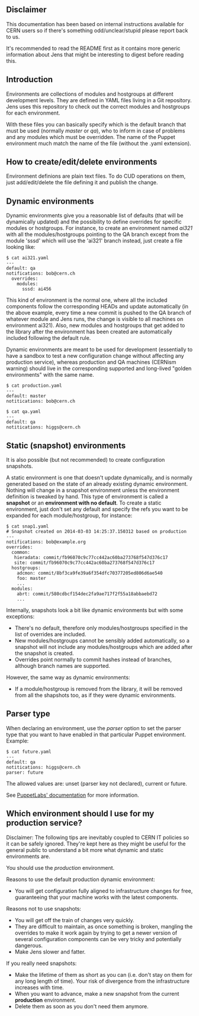 ## Disclaimer

This documentation has been based on internal instructions available for CERN
users so if there's something odd/unclear/stupid please report back to us.

It's recommended to read the README first as it contains more generic
information about Jens that might be interesting to digest before reading this.

## Introduction

Environments are collections of modules and hostgroups at different development
levels. They are defined in YAML files living in a Git repository. Jens uses
this repository to check out the correct modules and hostgroups for each
environment.

With these files you can basically specify which is the default branch that
must be used (normally _master_ or _qa_), who to inform in case of problems and
any modules which must be overridden. The name of the Puppet environment much
match the name of the file (without the .yaml extension).

## How to create/edit/delete environments

Environment definions are plain text files. To do CUD operations on them, just
add/edit/delete the file defining it and publish the change.

## Dynamic environments

Dynamic environments give you a reasonable list of defaults (that will be
dynamically updated) and the possibility to define overrides for specific modules or
hostgroups. For instance, to create an environment named _ai321_ with all the
modules/hostgroups pointing to the QA branch except from the module 'sssd' which
will use the 'ai321' branch instead, just create a file looking like:

```
$ cat ai321.yaml
---
default: qa
notifications: bob@cern.ch
  overrides:
    modules:
      sssd: ai456
```

This kind of environment is the normal one, where all the included components
follow the corresponding HEADs and update automatically (in the above example,
every time a new commit is pushed to the QA branch of whatever module and Jens
runs, the change is visible to all machines on environment ai321). Also, new
modules and hostgroups that get added to the library after the environment has
been created are automatically included following the default rule.

Dynamic environments are meant to be used for development (essentially to have
a sandbox to test a new configuration change without affecting any production
service), whereas production and QA machines (CERNism warning) should live in
the corresponding supported and long-lived "golden environments" with the same
name.

```
$ cat production.yaml
---
default: master
notitications: bob@cern.ch

$ cat qa.yaml
---
default: qa
notitications: higgs@cern.ch
```

## Static (snapshot) environments

It is also possible (but not recommended) to create configuration
snapshots.

A static environment is one that doesn't update dynamically, and is normally
generated based on the state of an already existing dynamic environment.
Nothing will change in a snapshot environment unless the environment definition
is tweaked by hand. This type of environment is called a **snapshot** or an
**environment with no default**. To create a static environment, just don't set
any default and specify the refs you want to be expanded for each
module/hostgroup, for instance:

```
$ cat snap1.yaml
# Snapshot created on 2014-03-03 14:25:37.150312 based on production
---
notifications: bob@example.org
overrides:
  common:
   hieradata: commit/fb96070c9c77cc442ac60ba273768f547d376c17
   site: commit/fb96070c9c77cc442ac60ba273768f547d376c17
  hostgroups:
    adcmon: commit/8bf3ca9fe39a6f354dfc70377205ed806d6ae540
    foo: master
    ...
  modules:
    abrt: commit/580cdbcf154dec2fa9ae717f2f55a18abbaebd72
    ...
```

Internally, snapshots look a bit like dynamic environments but with some
exceptions:

* There's no default, therefore only modules/hostgroups specified in the list
  of overrides are included.
* New modules/hostgroups cannot be sensibly added automatically, so a snapshot
  will not include any modules/hostgroups which are added after the snapshot
  is created.
* Overrides point normally to commit hashes instead of branches, although
  branch names are supported.

However, the same way as dynamic environments:

* If a module/hostgroup is removed from the library, it will be removed from
  all the shapshots too, as if they were dynamic environments.

## Parser type

When declaring an environment, use the _parser_ option to set the parser type
that you want to have enabled in that particular Puppet environment. Example:

```
$ cat future.yaml
---
default: qa
notitications: higgs@cern.ch
parser: future
```

The allowed values are: unset (parser key not declared), current or future.

See [PuppetLabs' documentation](http://cern.ch/go/mb6h) for more information.

## Which environment should I use for my production service?

Disclaimer: The following tips are inevitably coupled to CERN IT policies so
  it can be safely ignored. They're kept here as they might be useful for the
  general public to understand a bit more what dynamic and static environments
  are.

You should use the _production_ environment.

Reasons to use the default production dynamic environment:

* You will get configuration fully aligned to infrastructure changes for free,
  guaranteeing that your machine works with the latest components.

Reasons not to use snapshots:

* You will get off the train of changes very quickly.
* They are difficult to maintain, as once something is broken, mangling the
  overrides to make it work again by trying to get a newer version of
  several configuration components can be very tricky and potentially dangerous.
* Make Jens slower and fatter.

If you really need snapshots:

* Make the lifetime of them as short as you can (i.e. don't stay on them
  for any long length of time). Your risk of divergence from the infrastructure
  increases with time.
* When you want to advance, make a new snapshot from the current
  __production__ environment.
* Delete them as soon as you don't need them anymore.
